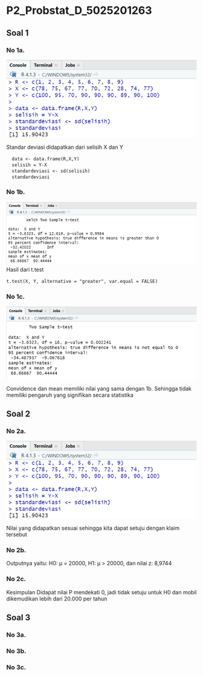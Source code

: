 # P2_Probstat_D_5025201263

## Soal 1
### No 1a.
![](Pictures/1a.jpg)

Standar deviasi didapatkan dari selisih X dan Y

```
  data <- data.frame(R,X,Y)
  selisih = Y-X
  standardeviasi <- sd(selisih)
  standardeviasi
```

### No 1b. 
![](Pictures/1b.jpg)
Hasil dari t.test
```
t.test(X, Y, alternative = "greater", var.equal = FALSE)
```

### No 1c. 
![](Pictures/1c.jpg)

Convidence dan mean memiliki nilai yang sama dengan 1b. 
Sehingga tidak memiliki pengaruh yang signifikan secara statistika

## Soal 2
### No 2a.
![](Pictures/1a.jpg)

Nilai yang didapatkan sesuai sehingga kita dapat setuju dengan klaim tersebut

### No 2b.
Outputnya yaitu: H0: μ = 20000, H1: μ > 20000, dan nilai z: 8,9744

### No 2c. 
Kesimpulan
Didapat nilai P mendekati 0, jadi tidak setuju untuk H0 dan mobil dikemudikan lebih dari 20.000 per tahun

## Soal 3
### No 3a.

### No 3b.
### No 3c. 
